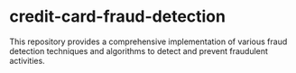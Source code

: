# credit-card-fraud-detection
This repository provides a comprehensive implementation of various fraud detection techniques and algorithms to detect and prevent fraudulent activities.
